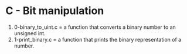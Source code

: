 # C - Bit manipulation
1. 0-binary_to_uint.c =  a function that converts a binary number to 
   an unsigned int.
2. 1-print_binary.c = a function that prints the binary representation
    of a number.

